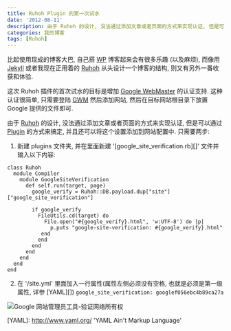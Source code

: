 ```yaml
---
title: Ruhoh Plugin 的第一次试水
date: '2012-08-11'
description: 由于 Ruhoh 的设计, 没法通过添加文章或者页面的方式来实现认证, 但是可以通过 Plugin 的方式来搞定, 并且还可以将这个设置添加到网站配置中. Let's Do it.
categories: 我的博客
tags: [Ruhoh]
---
```

比起使用现成的博客大巴, 自己搭 [WP][] 博客起来会有很多乐趣 (以及麻烦), 而像用 [Jekyll][] 或者我现在正用着的 [Ruhoh][] 从头设计一个博客的结构, 则又有另外一番收获和体验.

[WP]: http://wordpress.org/ "WordPress"
[Jekyll]: http://jekyllrb.com/ "Jekyll"
[Ruhoh]: http://ruhoh.com/ "Ruhoh"

这次 Ruhoh 插件的首次试水的目标是增加 [Google WebMaster][] 的认证支持. 这种认证很简单, 只需要登陆 [GWM][Google WebMaster] 然后添加网站, 然后在目标网站根目录下放置 Google 提供的文件即可. 



[Google WebMaster]: http://webmaster.google.com/ "Google WebMaster"

由于 [Ruhoh][] 的设计, 没法通过添加文章或者页面的方式来实现认证, 但是可以通过 [Plugin][] 的方式来搞定, 并且还可以将这个设置添加到网站配置中. 只需要两步:

1. 新建 plugins 文件夹, 并在里面新建 '[google_site_verification.rb][]' 文件并输入以下内容:

[plugin]: http://ruhoh.com/usage/plugins/ "Ruhoh Plugins"

```
class Ruhoh
  module Compiler
    module GoogleSiteVerification
      def self.run(target, page)
        google_verify = Ruhoh::DB.payload.dup["site"]["google_site_verification"]

        if google_verify
          FileUtils.cd(target) do
            File.open("#{google_verify}.html", 'w:UTF-8') do |p|
              p.puts "google-site-verification: #{google_verify}.html"
           end
          end
        end
      end
    end
  end
end

```

2. 在 '/site.yml' 里面加入一行属性(属性左侧必须没有空格, 也就是必须是第一级属性, 详参 [YAML][]) `google_site_verification: googlef056ebc4b89ca27a`

![Google 网站管理员工具-验证网络所有权]({{urls.media}}/google_site_verify.png "Google 网站管理员工具-验证网络所有权")

[YAML]: http://www.yaml.org/ 'YAML Ain't Markup Language'
